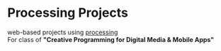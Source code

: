 Processing Projects
====

web-based projects using [processing](http://processing.org/)  
For class of __"Creative Programming for Digital Media & Mobile Apps"__
